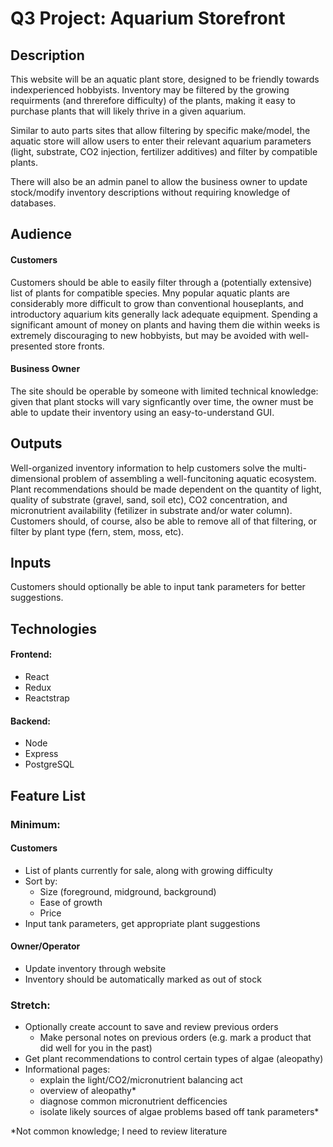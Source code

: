 # Q3 Project: Aquarium Storefront 

## Description
  This website will be an aquatic plant store, designed to be friendly towards indexperienced hobbyists. Inventory may be filtered by the growing requirments (and threrefore difficulty) of the plants, making it easy to purchase plants that will likely thrive in a given aquarium.
  
  Similar to auto parts sites that allow filtering by specific make/model, the aquatic store will allow users to enter their relevant aquarium parameters (light, substrate, CO2 injection, fertilizer additives) and filter by compatible plants.
      
  There will also be an admin panel to allow the business owner to update stock/modify inventory descriptions without requiring knowledge of databases.

## Audience
  #### Customers
 Customers should be able to easily filter through a (potentially extensive) list of plants for compatible species. Mny popular aquatic plants are considerably more difficult to grow than conventional houseplants, and introductory aquarium kits generally lack adequate equipment. Spending a significant amount of money on plants and having them die within weeks is extremely discouraging to new hobbyists, but may be avoided with well-presented store fronts.
 
#### Business Owner
  The site should be operable by someone with limited technical knowledge: given that plant stocks will vary signficantly over time, the owner must be able to update their inventory using an easy-to-understand GUI.

## Outputs
  Well-organized inventory information to help customers solve the multi-dimensional problem of assembling a well-funcitoning aquatic ecosystem. Plant recommendations should be made dependent on the quantity of light, quality of substrate (gravel, sand, soil etc), CO2 concentration, and micronutrient availability (fetilizer in substrate and/or water column).
  Customers should, of course, also be able to remove all of that filtering, or filter by plant type (fern, stem, moss, etc).
  
## Inputs
  Customers should optionally be able to input tank parameters for better suggestions.

## Technologies
  #### Frontend:
  * React
  * Redux
  * Reactstrap
  #### Backend:
  * Node
  * Express
  * PostgreSQL

## Feature List
  ### Minimum: 
   #### Customers
   * List of plants currently for sale, along with growing difficulty
   * Sort by:
        * Size (foreground, midground, background)
        * Ease of growth
        * Price
   * Input tank parameters, get appropriate plant suggestions

   #### Owner/Operator
   * Update inventory through website
   * Inventory should be automatically marked as out of stock
  
  ### Stretch:
   * Optionally create account to save and review previous orders 
      * Make personal notes on previous orders (e.g. mark a product that did well for you in the past)
   * Get plant recommendations to control certain types of algae (aleopathy)
   * Informational pages:
      * explain the light/CO2/micronutrient balancing act
      * overview of aleopathy*
      * diagnose common micronutrient defficencies
      * isolate likely sources of algae problems based off tank parameters*
      
*Not common knowledge; I need to review literature
   
